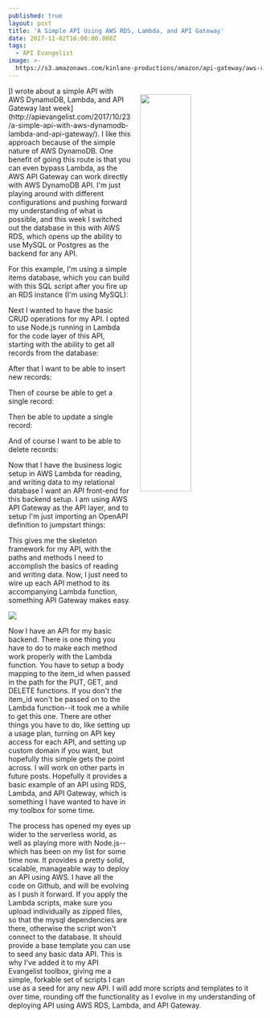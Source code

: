 ```yaml
---
published: true
layout: post
title: 'A Simple API Using AWS RDS, Lambda, and API Gateway'
date: 2017-11-02T16:00:00.000Z
tags:
  - API Evangelist
image: >-
  https://s3.amazonaws.com/kinlane-productions/amazon/api-gateway/aws-rds-lambda-api-gateway.jpg
---
```

<p><img src="https://s3.amazonaws.com/kinlane-productions/amazon/api-gateway/aws-rds-lambda-api-gateway.jpg" align="right" width="45%" style="padding: 15px;" /></p>[I wrote about a simple API with AWS DynamoDB, Lambda, and API Gateway last week](http://apievangelist.com/2017/10/23/a-simple-api-with-aws-dynamodb-lambda-and-api-gateway/). I like this approach because of the simple nature of AWS DynamoDB. One benefit of going this route is that you can even bypass Lambda, as the AWS API Gateway can work directly with AWS DynamoDB API. I'm just playing around with different configurations and pushing forward my understanding of what is possible, and this week I switched out the database in this with AWS RDS, which opens up the ability to use MySQL or Postgres as the backend for any API.

For this example, I'm using a simple items database, which you can build with this SQL script after you fire up an RDS instance (I'm using MySQL):

<script src="https://gist.github.com/kinlane/f428a30c1a6a59718657cafd8e52f615.js"></script>

Next I wanted to have the basic CRUD operations for my API. I opted to use Node.js running in Lambda for the code layer of this API, starting with the ability to get all records from the database:

<script src="https://gist.github.com/kinlane/4afdde612d31d50b0fed2658ba73df29.js"></script>

After that I want to be able to insert new records:

<script src="https://gist.github.com/kinlane/36eb527dbd5e843f9f3a3c954302245c.js"></script>

Then of course be able to get a single record:

<script src="https://gist.github.com/kinlane/f1fc319aefa7dbde63b2f914f998d7e6.js"></script>

Then be able to update a single record:

<script src="https://gist.github.com/kinlane/17dd4cfb0c1bef1fefc132a5b4d20c7d.js"></script>

And of course I want to be able to delete records:

<script src="https://gist.github.com/kinlane/80b6d50b16097be5b5ae91b183c041b7.js"></script>

Now that I have the business logic setup in AWS Lambda for reading, and writing data to my relational database I want an API front-end for this backend setup. I am using AWS API Gateway as the API layer, and to setup I'm just importing an OpenAPI definition to jumpstart things:

<script src="https://gist.github.com/kinlane/73bda5467abe7428e9de93e47e774849.js"></script>

This gives me the skeleton framework for my API, with the paths and methods I need to accomplish the basics of reading and writing data. Now, I just need to wire up each API method to its accompanying Lambda function, something API Gateway makes easy.

<p><img src="https://s3.amazonaws.com/kinlane-productions/amazon/api-gateway/aws-api-gateway-lambda.png" /></p>

Now I have an API for my basic backend. There is one thing you have to do to make each method work properly with the Lambda function. You have to setup a body mapping to the item_id when passed in the path for the PUT, GET, and DELETE functions. If you don't the item_id won't be passed on to the Lambda function--it took me a while to get this one. There are other things you have to do, like setting up a usage plan, turning on API key access for each API, and setting up custom domain if you want, but hopefully this simple gets the point across. I will work on other parts in future posts. Hopefully it provides a basic example of an API using RDS, Lambda, and API Gateway, which is something I have wanted to have in my toolbox for some time.

The process has opened my eyes up wider to the serverless world, as well as playing more with Node.js--which has been on my list for some time now. It provides a pretty solid, scalable, manageable way to deploy an API using AWS. I have all the code on Github, and will be evolving as I push it forward. If you apply the Lambda scripts, make sure you upload individually as zipped files, so that the mysql dependencies are there, otherwise the script won't connect to the database. It should provide a base template you can use to seed any basic data API. This is why I've added it to my API Evangelist toolbox, giving me a simple, forkable set of scripts I can use as a seed for any new API. I will add more scripts and templates to it over time, rounding off the functionality as I evolve in my understanding of deploying API using AWS RDS, Lambda, and API Gateway.
